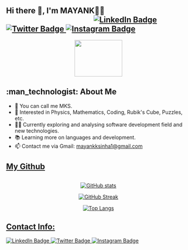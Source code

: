 
  <h2> Hi there 👋, I'm MAYANK👨‍🎓 &nbsp;&nbsp;&nbsp;&nbsp;&nbsp;&nbsp;&nbsp;&nbsp;&nbsp;&nbsp;&nbsp;&nbsp;&nbsp;&nbsp;&nbsp;&nbsp;&nbsp;&nbsp;&nbsp;&nbsp;&nbsp;&nbsp;&nbsp;&nbsp;&nbsp;&nbsp;&nbsp;&nbsp;&nbsp;&nbsp;&nbsp;&nbsp;&nbsp;&nbsp;&nbsp;&nbsp;&nbsp;&nbsp;&nbsp;&nbsp;&nbsp;&nbsp;&nbsp;&nbsp;&nbsp;&nbsp;&nbsp;
  <a href="https://www.linkedin.com/in/mayank-kumar-sinha-05397b1b4?lipi=urn%3Ali%3Apage%3Ad_flagship3_profile_view_base_contact_details%3BFYElOGU5SGmAeq4RqjmMpw%3D%3D">
    <img src="https://img.shields.io/badge/LinkedIn-purple?style=for-the-badge&logo=linkedin&logoColor=white" alt="LinkedIn Badge"/>
  </a>
  
  <a href="https://twitter.com/mayank_MKS_13">
    <img src="https://img.shields.io/badge/Twitter-blue?style=for-the-badge&logo=twitter&logoColor=white" alt="Twitter Badge"/>
  </a>
  
  <a href="https://www.instagram.com/sinha._mayankkumar/">
    <img src="https://img.shields.io/badge/instagram-orange?style=for-the-badge&logo=instagram&logoColor=white" alt="Instagram Badge"/>
  </a>
</h2>




<div id="header" align="center">
  <img src="https://media.giphy.com/media/X4SS63h7k5umY/giphy.gif" width="130" height="100"/>
  
  </div>



 <h2> :man_technologist: About Me</h2>
 
- 💫 You can call me MKS.
- 🌱 Interested in Physics, Mathematics, Coding, Rubik's Cube, Puzzles, etc.
- 👨‍💻 Currently exploring and analysing software development field and new technologies.
- 📚 Learning more on languages and development.
- 📫 Contact me via Gmail: mayankksinha1@gmail.com


 <U><h2>My Github</h2></U>

<div id="streak" align="center">
  
  <img src="https://komarev.com/ghpvc/?username=MAYANKKS13&style=flat-square&color=blue" alt=""/><br>
  
  [![GitHub stats](https://github-readme-stats.vercel.app/api?username=MAYANKKS13&show_icons=true&theme=dark)](https://github.com/MAYANKKS13/github-readme-stats)

[![GitHub Streak](https://streak-stats.demolab.com/?user=MAYANKKS13&currStreakNum=white&theme=highcontrast&fire=yellow&sideLabels=white&date_format=j/n/Y)](https://git.io/streak-stats)
  
  [![Top Langs](https://github-readme-stats.vercel.app/api/top-langs/?username=MAYANKKS13)](https://github.com/MAYANKKS13/github-readme-stats)
  
  </div>
  
  <U><h2>Contact Info: </h2></U>
  <div id="badges">
  <a href="https://www.linkedin.com/in/mayank-kumar-sinha-05397b1b4?lipi=urn%3Ali%3Apage%3Ad_flagship3_profile_view_base_contact_details%3BFYElOGU5SGmAeq4RqjmMpw%3D%3D">
    <img src="https://img.shields.io/badge/LinkedIn-purple?style=for-the-badge&logo=linkedin&logoColor=white" alt="LinkedIn Badge"/>
  </a>
  
  <a href="https://twitter.com/mayank_MKS_13">
    <img src="https://img.shields.io/badge/Twitter-blue?style=for-the-badge&logo=twitter&logoColor=white" alt="Twitter Badge"/>
  </a>
  
  <a href="https://www.instagram.com/sinha._mayankkumar/">
    <img src="https://img.shields.io/badge/instagram-orange?style=for-the-badge&logo=instagram&logoColor=white" alt="Instagram Badge"/>
  </a>
</div>
  
  
  










